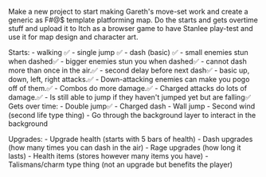 Make a new project to start making Gareth's move-set work and create a generic as F#@$ template platforming map. Do the starts and gets overtime stuff and upload it to Itch as a browser game to have Stanlee play-test and use it for map design and character art.

Starts:
	- walking ✅
	- single jump ✅
	- dash (basic) ✅
		- small enemies stun when dashed✅
		- bigger enemies stun you when dashed✅
		- cannot dash more than once in the air.✅
		- second delay before next dash✅
	- basic up, down, left, right attacks.✅
		- Down-attacking enemies can make you pogo off of them.✅
		- Combos do more damage.✅
		- Charged attacks do lots of damage.✅
	- Is still able to jump if they haven't jumped yet but are falling✅
Gets over time:
	- Double jump✅
	- Charged dash
	- Wall jump
	- Second wind (second life type thing)
	- Go through the background layer to interact in the background

Upgrades:
	- Upgrade health (starts with 5 bars of health)
	- Dash upgrades (how many times you can dash in the air)
	- Rage upgrades (how long it lasts)
	- Health items (stores however many items you have)
	- Talismans/charm type thing (not an upgrade but benefits the player)
